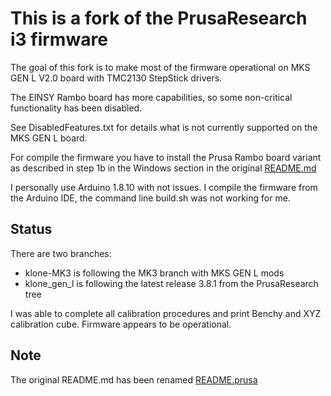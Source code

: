This is a fork of the PrusaResearch i3 firmware
===

The goal of this fork is to make most of the firmware operational on MKS GEN L V2.0 board with TMC2130 StepStick drivers.

The EINSY Rambo board has more capabilities, so some non-critical functionality has been disabled.

See DisabledFeatures.txt for details what is not currently supported on the MKS GEN L board.

For compile the firmware you have to install the Prusa Rambo board variant as described in step 1b in the Windows section in the original [README.md](https://github.com/prusa3d/Prusa-Firmware#using-linux-subsystem-under-windows-10-64-bit)

I personally use Arduino 1.8.10 with not issues. I compile the firmware from the Arduino IDE, the command line build.sh was not working for me.

Status
---
There are two branches:
 - klone-MK3 is following the MK3 branch with MKS GEN L mods
 - klone_gen_l is following the latest release 3.8.1 from the PrusaResearch tree

I was able to complete all calibration procedures and print Benchy and XYZ calibration cube. Firmware appears to be operational.

Note
---
The original README.md has been renamed [README.prusa](README.prusa)

